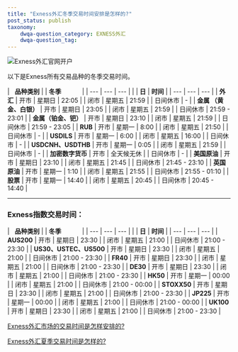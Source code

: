 ```yaml
---
title: "Exness外汇冬季交易时间安排是怎样的?"
post_status: publish
taxonomy:
    dwqa-question_category: EXNESS外汇
    dwqa-question_tag:
---
```


![Exness外汇官网开户](https://cdn.fendou.la/welaowei8/2019/01/Exness.svg)

以下是Exness所有交易品种的冬季交易时间。

|  
**品种类别** |  | **冬季**            |
| --- | --- | --- |
|  | **日** | **时间** |
| --- | --- | --- |
| **外汇** | 开市 | 星期日 | 22:05 |
| 闭市 | 星期五 | 21:59 |
| 日间休市 | \- |
| **金属 （黄金、白银）** | 开市 | 星期日 | 23:05 |
| 闭市 | 星期五 | 21:59 |
| 日间休市 | 21:59 - 23:01 |
| **金属（铂金、钯）** | 开市 | 星期日 | 23:10 |
| 闭市 | 星期五 | 21:59 |
| 日间休市 | 21:59 - 23:05 |
| **RUB** | 开市 | 星期一 | 8:00 |
| 闭市 | 星期五 | 21:50 |
| 日间休市 | \- |
| **USDILS** | 开市 | 星期一 | 6:00 |
| 闭市 | 星期五 | 16:00 |
| 日间休市 | \- |
| **USDCNH、USDTHB** | 开市 | 星期一 | 0:05 |
| 闭市 | 星期五 | 21:59 |
| 日间休市 | \- |
| **加密数字货币** | 开市 | 全天候无休 |
| 日间休市 | \- |
| **美国原油** | 开市 | 星期日 | 23:10 |
| 闭市 | 星期五 | 21:45 |
| 日间休市 | 21:45 - 23:10 |
| **英国原油** | 开市 | 星期一 | 1:10 |
| 闭市 | 星期五 | 21:55 |
| 日间休市 | 21:55 - 01:10 |
| **股票** | 开市 | 星期一 | 14:40 |
| 闭市 | 星期五 | 20:45 |
| 日间休市 | 20:45 - 14:40 |

* * *

### **Exness指数交易时间：**

|  
**品种类别** |  | **冬季**            |
| --- | --- | --- |
|  | **日** | **时间** |
| --- | --- | --- |
| **AUS200** | 开市 | 星期日 | 23:30 |
| 闭市 | 星期五 | 21:00 |
| 日间休市 | 21:00 - 23:30 |
| **US30、USTEC、US500** | 开市 | 星期日 | 23:30 |
| 闭市 | 星期五 | 21:00 |
| 日间休市 | 21:00 - 23:30 |
| **FR40** | 开市 | 星期日 | 23:30 |
| 闭市 | 星期五 | 21:00 |
| 日间休市 | 21:00 - 23:30 |
| **DE30** | 开市 | 星期日 | 23:30 |
| 闭市 | 星期五 | 21:00 |
| 日间休市 | 21:00 - 23:30 |
| **HK50** | 开市 | 星期一 | 00:00 |
| 闭市 | 星期五 | 21:00 |
| 日间休市 | 21:00 - 00:00 |
| **STOXX50** | 开市 | 星期日 | 23:30 |
| 闭市 | 星期五 | 21:00 |
| 日间休市 | 21:00 - 23:30 |
| **JP225** | 开市 | 星期一 | 00:00 |
| 闭市 | 星期五 | 21:00 |
| 日间休市 | 21:00 - 00:00 |
| **UK100** | 开市 | 星期日 | 23:30 |
| 闭市 | 星期五 | 21:00 |
| 日间休市 | 21:00 - 23:30 |

[Exness外汇市场的交易时间是怎样安排的?](https://we.laowei8.com/question/exness-schedule)

[Exness外汇夏季交易时间是怎样的?](https://we.laowei8.com/question/exness-schedule-summer)
